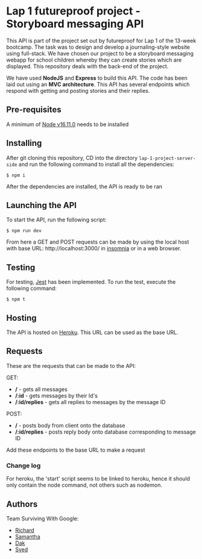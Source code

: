 # Lap 1 futureproof project - Storyboard messaging API

This API is part of the project set out by futureproof for Lap 1 of the 13-week bootcamp. The task was to design and develop a journaling-style website using full-stack. We have chosen our project to be a storyboard messaging webapp for school children whereby they can create stories which are displayed. This repository deals with the back-end of the project.

We have used **NodeJS** and **Express** to build this API. The code has been laid out using an **MVC architecture**. This API has several endpoints which respond with getting and posting stories and their replies.

## Pre-requisites

A minimum of [Node v16.11.0](https://nodejs.org/en/) needs to be installed

## Installing

After git cloning this repository, CD into the directory `lap-1-project-server-side` and run the following command to install all the dependencies:

```
$ npm i
```

After the dependencies are installed, the API is ready to be ran

## Launching the API

To start the API, run the following script:

```
$ npm run dev
```

From here a GET and POST requests can be made by using the local host with base URL: http://localhost:3000/ in [insomnia](https://docs.insomnia.rest/) or in a web browser.

## Testing

For testing, [Jest](https://jestjs.io/) has been implemented. To run the test, execute the following command:

```
$ npm t
```

## Hosting

The API is hosted on [Heroku](https://lap1-project-backend.herokuapp.com/). This URL can be used as the base URL.

## Requests

These are the requests that can be made to the API:

GET:

- **/** - gets all messages
- **/:id** - gets messages by their Id's
- **/:id/replies** - gets all replies to messages by the message ID

POST:

- **/** - posts body from client onto the database
- **/:id/replies** - posts reply body onto database corresponding to message ID

Add these endpoints to the base URL to make a request

### Change log

For heroku, the 'start' script seems to be linked to heroku, hence it should only contain the node command, not others such as nodemon.

## Authors

Team Surviving With Google:

- [Richard](https://github.com/sigltech)
- [Samantha](https://github.com/Tari38)
- [Dak](https://github.com/Dakz1)
- [Syed](https://github.com/syedmjavaid)
